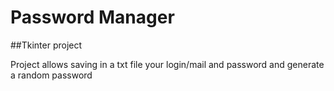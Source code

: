 # Password Manager

##Tkinter project

Project allows saving in a txt file your login/mail and password and generate a random password